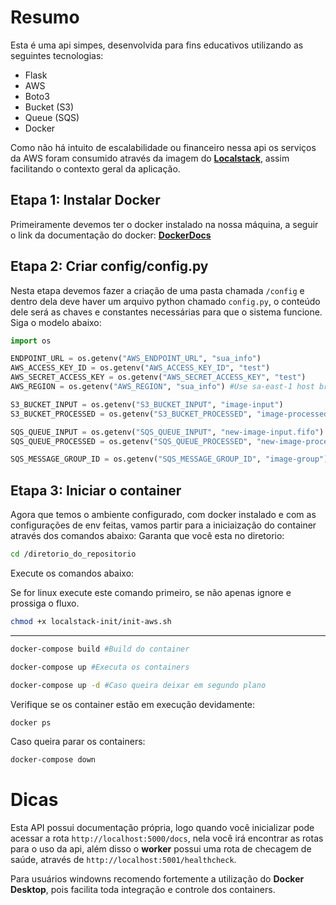# Resumo

Esta é uma api simpes, desenvolvida para fins educativos utilizando as seguintes tecnologias:
  * Flask
  * AWS
  * Boto3
  * Bucket (S3)
  * Queue (SQS)
  * Docker

Como não há intuito de escalabilidade ou financeiro nessa api os serviços da AWS foram consumido através da imagem do **[Localstack](https://www.localstack.cloud/)**, assim facilitando o contexto geral da aplicação.


## Etapa 1: Instalar Docker
Primeiramente devemos ter o docker instalado na nossa máquina, a seguir o link da documentação do docker: **[DockerDocs](https://docs.docker.com/)**

## Etapa 2: Criar config/config.py
Nesta etapa devemos fazer a criação de uma pasta chamada ```/config``` e dentro dela deve haver um arquivo python chamado ```config.py```, o conteúdo dele será as chaves e constantes necessárias para que o sistema funcione. Siga o modelo abaixo:

```python
import os

ENDPOINT_URL = os.getenv("AWS_ENDPOINT_URL", "sua_info")
AWS_ACCESS_KEY_ID = os.getenv("AWS_ACCESS_KEY_ID", "test")
AWS_SECRET_ACCESS_KEY = os.getenv("AWS_SECRET_ACCESS_KEY", "test")
AWS_REGION = os.getenv("AWS_REGION", "sua_info") #Use sa-east-1 host br

S3_BUCKET_INPUT = os.getenv("S3_BUCKET_INPUT", "image-input") 
S3_BUCKET_PROCESSED = os.getenv("S3_BUCKET_PROCESSED", "image-processed") 

SQS_QUEUE_INPUT = os.getenv("SQS_QUEUE_INPUT", "new-image-input.fifo") #Fila do tipo fifo
SQS_QUEUE_PROCESSED = os.getenv("SQS_QUEUE_PROCESSED", "new-image-processed.fifo") #Fila do tipo fifo

SQS_MESSAGE_GROUP_ID = os.getenv("SQS_MESSAGE_GROUP_ID", "image-group") 
```

## Etapa 3: Iniciar o container
Agora que temos o ambiente configurado, com docker instalado e com as configurações de env feitas, vamos partir para a iniciaização do container através dos comandos abaixo:
Garanta que você esta no diretorio:
```bash
cd /diretorio_do_repositorio
```
Execute os comandos abaixo:

Se for linux execute este comando primeiro, se não apenas ignore e prossiga o fluxo.
```bash
chmod +x localstack-init/init-aws.sh
```
---
```bash
docker-compose build #Build do container
```

```bash
docker-compose up #Executa os containers

docker-compose up -d #Caso queira deixar em segundo plano
```

Verifique se os container estão em execução devidamente:
```bash
docker ps
```
Caso queira parar os containers:
```bash
docker-compose down
```

# Dicas

Esta API possui documentação própria, logo quando você inicializar pode acessar a rota ```http://localhost:5000/docs```, nela você irá encontrar as rotas para o uso da api, além disso o **worker** possui uma rota de checagem de saúde, através de ```http://localhost:5001/healthcheck```.

Para usuários windowns recomendo fortemente a utilização do **Docker Desktop**, pois facilita toda integração e controle dos containers.




